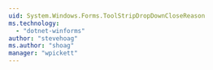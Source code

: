 ```yaml
---
uid: System.Windows.Forms.ToolStripDropDownCloseReason
ms.technology: 
  - "dotnet-winforms"
author: "stevehoag"
ms.author: "shoag"
manager: "wpickett"
---
```

